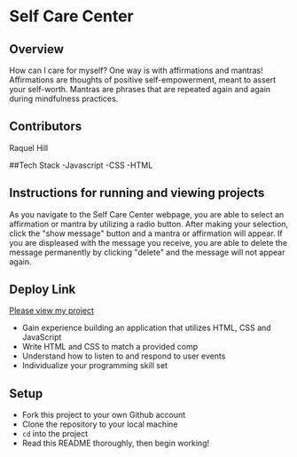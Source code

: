 # Self Care Center
## Overview
How can I care for myself? One way is with affirmations and mantras!
Affirmations are thoughts of positive self-empowerment, meant to assert your self-worth.
Mantras are phrases that are repeated again and again during mindfulness practices. 


##  Contributors
Raquel Hill

##Tech Stack
  -Javascript
  -CSS
  -HTML


## Instructions for running and viewing projects
As you navigate to the Self Care Center webpage, you are able to select an affirmation or mantra by utilizing a radio button. After making your selection, click the "show message" button and a mantra or affirmation will appear.  If you are displeased with the message you receive, you are able to delete the message permanently by clicking "delete" and the message will not appear again.  

## Deploy Link
[Please view my project](https://github.com/Raquelhill/self-care-center)

- Gain experience building an application that utilizes HTML, CSS and JavaScript
- Write HTML and CSS to match a provided comp
- Understand how to listen to and respond to user events
- Individualize your programming skill set

## Setup

- Fork this project to your own Github account
- Clone the repository to your local machine
- `cd` into the project
- Read this README thoroughly, then begin working!


